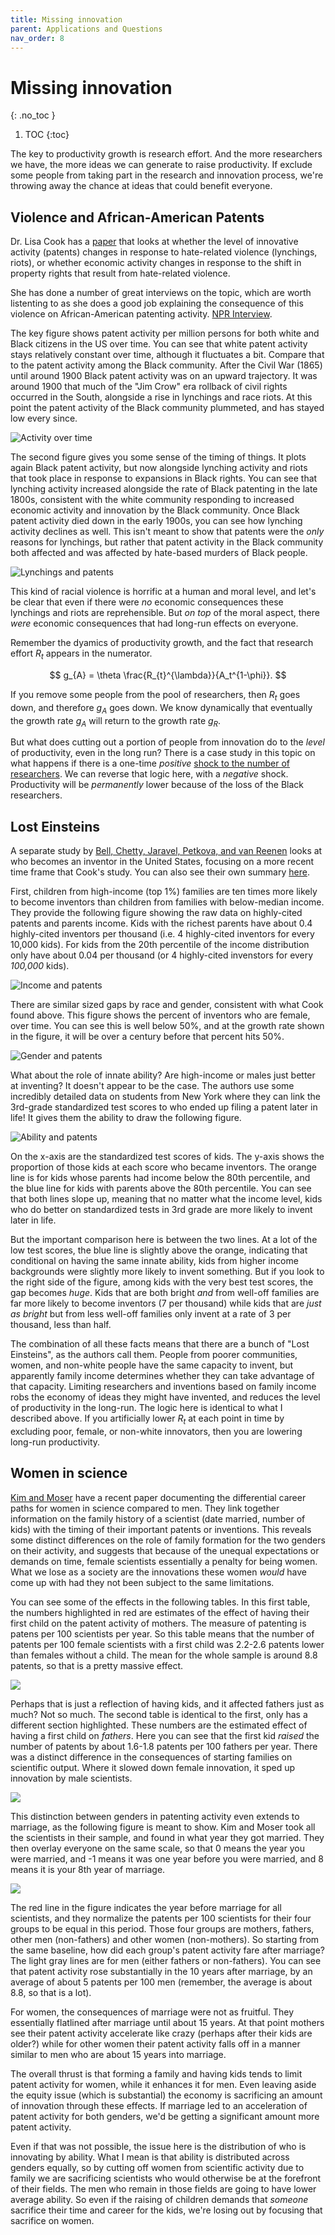 ```yaml
---
title: Missing innovation
parent: Applications and Questions
nav_order: 8
---
```


# Missing innovation
{: .no_toc }

1. TOC 
{:toc}

The key to productivity growth is research effort. And the more researchers we have, the more ideas we can generate to raise productivity. If exclude some people from taking part in the research and innovation process, we're throwing away the chance at ideas that could benefit everyone.

## Violence and African-American Patents
Dr. Lisa Cook has a [paper](https://lisadcook.net/wp-content/uploads/2014/02/pats_paper17_1013_final_web.pdf) that looks at whether the level of innovative activity (patents) changes in response to hate-related violence (lynchings, riots), or whether economic activity changes in response to the shift in property rights that result from hate-related violence. 

She has done a number of great interviews on the topic, which are worth listenting to as she does a good job explaining the consequence of this violence on African-American patenting activity. [NPR Interview](https://pca.st/nkjjnzuf).

The key figure shows patent activity per million persons for both white and Black citizens in the US over time. You can see that white patent activity stays relatively constant over time, although it fluctuates a bit. Compare that to the patent activity among the Black community. After the Civil War (1865) until around 1900 Black patent activity was on an upward trajectory. It was around 1900 that much of the "Jim Crow" era rollback of civil rights occurred in the South, alongside a rise in lynchings and race riots. At this point the patent activity of the Black community plummeted, and has stayed low every since.

![Activity over time](cookfig1.png)

The second figure gives you some sense of the timing of things. It plots again Black patent activity, but now alongside lynching activity and riots that took place in response to expansions in Black rights. You can see that lynching activity increased alongside the rate of Black patenting in the late 1800s, consistent with the white community responding to increased economic activity and innovation by the Black community. Once Black patent activity died down in the early 1900s, you can see how lynching activity declines as well. This isn't meant to show that patents were the *only* reasons for lynchings, but rather that patent activity in the Black community both affected and was affected by hate-based murders of Black people.

![Lynchings and patents](cookfig2.png)

This kind of racial violence is horrific at a human and moral level, and let's be clear that even if there were *no* economic consequences these lynchings and riots are reprehensible. But *on top* of the moral aspect, there *were* economic consequences that had long-run effects on everyone. 

Remember the dyamics of productivity growth, and the fact that research effort $R_t$ appears in the numerator. 

$$
g_{A} = \theta \frac{R_{t}^{\lambda}}{A_t^{1-\phi}}.
$$

If you remove some people from the pool of researchers, then $R_t$ goes down, and therefore $g_A$ goes down. We know dynamically that eventually the growth rate $g_A$ will return to the growth rate $g_R$. 

But what does cutting out a portion of people from innovation do to the *level* of productivity, even in the long run? There is a case study in this topic on what happens if there is a one-time *positive* [shock to the number of researchers](applyideas.html). We can reverse that logic here, with a *negative* shock. Productivity will be *permanently* lower because of the loss of the Black researchers. 

## Lost Einsteins
A separate study by [Bell, Chetty, Jaravel, Petkova, and van Reenen](http://www.nber.org/papers/w24062) looks at who becomes an inventor in the United States, focusing on a more recent time frame that Cook's study. You can also see their own summary [here](https://voxeu.org/article/how-exposure-innovation-influences-who-becomes-inventor).

First, children from high-income (top 1%) families are ten times more likely to become inventors than children from families with below-median income. They provide the following figure showing the raw data on highly-cited patents and parents income. Kids with the richest parents have about 0.4 highly-cited inventors per thousand (i.e. 4 highly-cited inventors for every 10,000 kids). For kids from the 20th percentile of the income distribution only have about 0.04 per thousand (or 4 highly-cited invenstors for every *100,000* kids). 

![Income and patents](belletalfig1.png)

There are similar sized gaps by race and gender, consistent with what Cook found above. This figure shows the percent of inventors who are female, over time. You can see this is well below 50%, and at the growth rate shown in the figure, it will be over a century before that percent hits 50%.

![Gender and patents](belletalfig3.png)

What about the role of innate ability? Are high-income or males just better at inventing? It doesn't appear to be the case. The authors use some incredibly detailed data on students from New York where they can link the 3rd-grade standardized test scores to who ended up filing a patent later in life! It gives them the ability to draw the following figure.

![Ability and patents](belletalfig4a.png)

On the x-axis are the standardized test scores of kids. The y-axis shows the proportion of those kids at each score who became inventors. The orange line is for kids whose parents had income below the 80th percentile, and the blue line for kids with parents above the 80th percentile. You can see that both lines slope up, meaning that no matter what the income level, kids who do better on standardized tests in 3rd grade are more likely to invent later in life. 

But the important comparison here is between the two lines. At a lot of the low test scores, the blue line is slightly above the orange, indicating that conditional on having the same innate ability, kids from higher income backgrounds were slightly more likely to invent something. But if you look to the right side of the figure, among kids with the very best test scores, the gap becomes *huge*. Kids that are both bright *and* from well-off families are far more likely to become inventors (7 per thousand) while kids that are *just as bright* but from less well-off families only invent at a rate of 3 per thousand, less than half. 

The combination of all these facts means that there are a bunch of "Lost Einsteins", as the authors call them. People from poorer communities, women, and non-white people have the same capacity to invent, but apparently family income determines whether they can take advantage of that capacity. Limiting researchers and inventions based on family income robs the economy of ideas they might have invented, and reduces the level of productivity in the long-run. The logic here is identical to what I described above. If you artificially lower $R_t$ at each point in time by excluding poor, female, or non-white innovators, then you are lowering long-run productivity. 

## Women in science
[Kim and Moser](https://www.dropbox.com/s/2umv5go9umjdolm/KimMoser.pdf) have a recent paper documenting the differential career paths for women in science compared to men. They link together information on the family history of a scientist (date married, number of kids) with the timing of their important patents or inventions. This reveals some distinct differences on the role of family formation for the two genders on their activity, and suggests that because of the unequal expectations or demands on time, female scientists essentially a penalty for being women. What we lose as a society are the innovations these women *would* have come up with had they not been subject to the same limitations.

You can see some of the effects in the following tables. In this first table, the numbers highlighted in red are estimates of the effect of having their first child on the patent activity of mothers. The measure of patenting is patens per 100 scientists per year. So this table means that the number of patents per 100 female scientists with a first child was 2.2-2.6 patents lower than females without a child. The mean for the whole sample is around 8.8 patents, so that is a pretty massive effect. 

![](/assets/kimmoserA2.png)

Perhaps that is just a reflection of having kids, and it affected fathers just as much? Not so much. The second table is identical to the first, only has a different section highlighted. These numbers are the estimated effect of having a first child on *fathers*. Here you can see that the first kid *raised* the number of patents by about 1.6-1.8 patents per 100 fathers per year. There was a distinct difference in the consequences of starting families on scientific output. Where it slowed down female innovation, it sped up innovation by male scientists.

![](/assets/kimmoserA2b.png)

This distinction between genders in patenting activity even extends to marriage, as the following figure is meant to show. Kim and Moser took all the scientists in their sample, and found in what year they got married. They then overlay everyone on the same scale, so that 0 means the year you were married, and -1 means it was one year before you were married, and 8 means it is your 8th year of marriage. 

![](/assets/kimmoserfig3.png)

The red line in the figure indicates the year before marriage for all scientists, and they normalize the patents per 100 scientists for their four groups to be equal in this period. Those four groups are mothers, fathers, other men (non-fathers) and other women (non-mothers). So starting from the same baseline, how did each group's patent activity fare after marriage? The light gray lines are for men (either fathers or non-fathers). You can see that patent activity rose substantially in the 10 years after marriage, by an average of about 5 patents per 100 men (remember, the average is about 8.8, so that is a lot). 

For women, the consequences of marriage were not as fruitful. They essentially flatlined after marriage until about 15 years. At that point mothers see their patent activity accelerate like crazy (perhaps after their kids are older?) while for other women their patent activity falls off in a manner similar to men who are about 15 years into marriage. 

The overall thrust is that forming a family and having kids tends to limit patent activity for women, while it enhances it for men. Even leaving aside the equity issue (which is substantial) the economy is sacrificing an amount of innovation through these effects. If marriage led to an acceleration of patent activity for both genders, we'd be getting a significant amount more patent activity. 

Even if that was not possible, the issue here is the distribution of who is innovating by ability. What I mean is that ability is distributed across genders equally, so by cutting off women from scientific activity due to family we are sacrificing scientists who would otherwise be at the forefront of their fields. The men who remain in those fields are going to have lower average ability. So even if the raising of children demands that *someone* sacrifice their time and career for the kids, we're losing out by focusing that sacrifice on women. 
